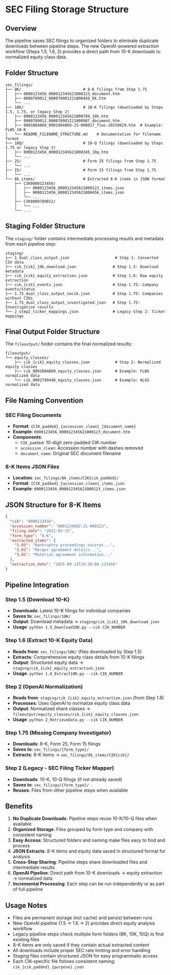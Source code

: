 # SEC Filing Storage Structure

## Overview

The pipeline saves SEC filings to organized folders to eliminate duplicate downloads between pipeline steps. The new OpenAI-powered extraction workflow (Steps 1.5, 1.6, 2) provides a direct path from 10-K downloads to normalized equity class data.

## Folder Structure

```
sec_filings/
├── 8K/                           # 8-K filings from Step 1.75
│   ├── 0000123456_000012345621000123_document.htm
│   ├── 0000789012_000078901221000456_8k.htm
│   └── ...
├── 10K/                          # 10-K filings (downloaded by Steps 1.5, 1.75, or legacy Step 2)
│   ├── 0000123456_000012345621000789_10k.htm
│   ├── 0000789012_000078901221000987_document.htm
│   ├── 0001084869_0001084869-25-000017_flws-20250629.htm  # Example: FLWS 10-K
│   └── README_FILENAME_STRUCTURE.md    # Documentation for filename format
├── 10Q/                          # 10-Q filings (downloaded by Steps 1.75 or legacy Step 2)
│   ├── 0000123456_000012345621000345_10q.htm
│   └── ...
├── 25/                           # Form 25 filings from Step 1.75
│   └── ...
├── 15/                           # Form 15 filings from Step 1.75
│   └── ...
└── 8k_items/                     # Extracted 8-K items in JSON format
    ├── CIK0000123456/
    │   ├── 0000123456_000012345621000123_items.json
    │   ├── 0000123456_000012345621000456_items.json
    │   └── ...
    ├── CIK0000789012/
    │   └── ...
    └── ...
```

## Staging Folder Structure

The `staging/` folder contains intermediate processing results and metadata from each pipeline step:

```
staging/
├── 1_dual_class_output.json                    # Step 1: Converted CSV data
├── cik_{cik}_10k_download.json                # Step 1.5: Download metadata
├── cik_{cik}_equity_extraction.json           # Step 1.6: Raw equity extraction
├── cik_{cik}_events.json                      # Step 1.75: Company events/status
├── 1.75_dual_class_output_nocik.json          # Step 1.75: Companies without CIKs
├── 1.75_dual_class_output_investigated.json   # Step 1.75: Investigation results
└── 2_step2_ticker_mappings.json               # Legacy Step 2: Ticker mappings
```

## Final Output Folder Structure

The `fileoutput/` folder contains the final normalized results:

```
fileoutput/
└── equity_classes/
    ├── cik_{cik}_equity_classes.json           # Step 2: Normalized equity classes
    ├── cik_0001084869_equity_classes.json      # Example: FLWS normalized data
    └── cik_0001799448_equity_classes.json      # Example: ALGS normalized data
```

## File Naming Convention

### SEC Filing Documents

- **Format**: `{CIK_padded}_{accession_clean}_{document_name}`
- **Example**: `0000123456_000012345621000123_document.htm`
- **Components**:
  - `CIK_padded`: 10-digit zero-padded CIK number
  - `accession_clean`: Accession number with dashes removed
  - `document_name`: Original SEC document filename

### 8-K Items JSON Files

- **Location**: `sec_filings/8k_items/CIK{cik_padded}/`
- **Format**: `{CIK_padded}_{accession_clean}_items.json`
- **Example**: `0000123456_000012345621000123_items.json`

## JSON Structure for 8-K Items

```json
{
  "cik": "0000123456",
  "accession_number": "0001234562-21-000123",
  "filing_date": "2021-03-15",
  "form_type": "8-K",
  "extracted_items": {
    "1.03": "Bankruptcy proceedings excerpt...",
    "2.01": "Merger agreement details...",
    "3.01": "Material agreement information..."
  },
  "extraction_date": "2025-09-13T10:30:00.123456"
}
```

## Pipeline Integration

### Step 1.5 (Download 10-K)

- **Downloads**: Latest 10-K filings for individual companies
- **Saves to**: `sec_filings/10K/`
- **Output**: Download metadata → `staging/cik_{cik}_10k_download.json`
- **Usage**: `python 1.5_Download10K.py --cik CIK_NUMBER`

### Step 1.6 (Extract 10-K Equity Data)

- **Reads from**: `sec_filings/10K/` (files downloaded by Step 1.5)
- **Extracts**: Comprehensive equity class details from 10-K filings
- **Output**: Structured equity data → `staging/cik_{cik}_equity_extraction.json`
- **Usage**: `python 1.6_Extract10K.py --cik CIK_NUMBER`

### Step 2 (OpenAI Normalization)

- **Reads from**: `staging/cik_{cik}_equity_extraction.json` (from Step 1.6)
- **Processes**: Uses OpenAI to normalize equity class data
- **Output**: Normalized share classes → `fileoutput/equity_classes/cik_{cik}_equity_classes.json`
- **Usage**: `python 2_RetrieveData.py --cik CIK_NUMBER`

### Step 1.75 (Missing Company Investigator)

- **Downloads**: 8-K, Form 25, Form 15 filings
- **Saves to**: `sec_filings/{form_type}/`
- **Extracts**: 8-K items → `sec_filings/8k_items/CIK{cik}/`

### Step 2 (Legacy - SEC Filing Ticker Mapper)

- **Downloads**: 10-K, 10-Q filings (if not already saved)
- **Saves to**: `sec_filings/{form_type}/`
- **Reuses**: Files from other pipeline steps when available

## Benefits

1. **No Duplicate Downloads**: Pipeline steps reuse 10-K/10-Q files when available
2. **Organized Storage**: Files grouped by form type and company with consistent naming
3. **Easy Access**: Structured folders and naming make files easy to find and process
4. **JSON Extracts**: 8-K items and equity data saved in structured format for analysis
5. **Cross-Step Sharing**: Pipeline steps share downloaded files and intermediate results
6. **OpenAI Pipeline**: Direct path from 10-K downloads → equity extraction → normalized data
7. **Incremental Processing**: Each step can be run independently or as part of full pipeline

## Usage Notes

- Files are permanent storage (not cache) and persist between runs
- New OpenAI pipeline (1.5 → 1.6 → 2) provides direct equity analysis workflow
- Legacy pipeline steps check multiple form folders (8K, 10K, 10Q) to find existing files
- 8-K items are only saved if they contain actual extracted content
- All downloads include proper SEC rate limiting and error handling
- Staging files contain structured JSON for easy programmatic access
- Each CIK-specific file follows consistent naming: `cik_{cik_padded}_{purpose}.json`
